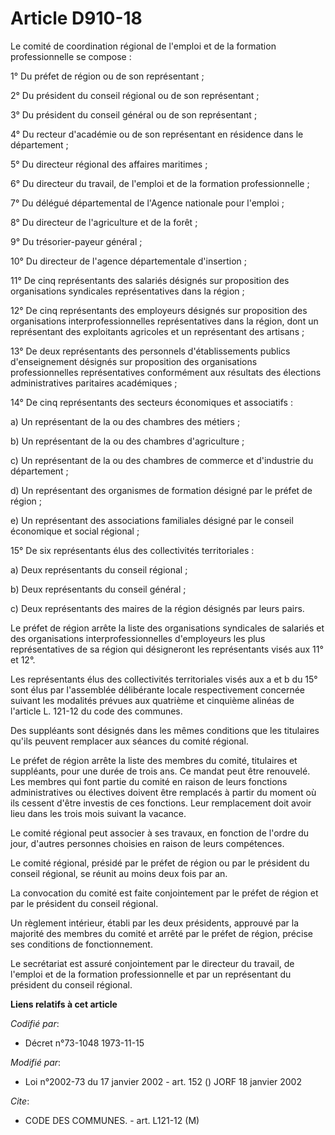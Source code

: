 # Article D910-18

Le comité de coordination régional de l'emploi et de la formation professionnelle se compose :

1° Du préfet de région ou de son représentant ;

2° Du président du conseil régional ou de son représentant ;

3° Du président du conseil général ou de son représentant ;

4° Du recteur d'académie ou de son représentant en résidence dans le département ;

5° Du directeur régional des affaires maritimes ;

6° Du directeur du travail, de l'emploi et de la formation professionnelle ;

7° Du délégué départemental de l'Agence nationale pour l'emploi ;

8° Du directeur de l'agriculture et de la forêt ;

9° Du trésorier-payeur général ;

10° Du directeur de l'agence départementale d'insertion ;

11° De cinq représentants des salariés désignés sur proposition des organisations syndicales représentatives dans la région ;

12° De cinq représentants des employeurs désignés sur proposition des organisations interprofessionnelles représentatives
dans la région, dont un représentant des exploitants agricoles et un représentant des artisans ;

13° De deux représentants des personnels d'établissements publics d'enseignement désignés sur proposition des organisations
professionnelles représentatives conformément aux résultats des élections administratives paritaires académiques ;

14° De cinq représentants des secteurs économiques et associatifs :

a) Un représentant de la ou des chambres des métiers ;

b) Un représentant de la ou des chambres d'agriculture ;

c) Un représentant de la ou des chambres de commerce et d'industrie du département ;

d) Un représentant des organismes de formation désigné par le préfet de région ;

e) Un représentant des associations familiales désigné par le conseil économique et social régional ;

15° De six représentants élus des collectivités territoriales :

a) Deux représentants du conseil régional ;

b) Deux représentants du conseil général ;

c) Deux représentants des maires de la région désignés par leurs pairs.

Le préfet de région arrête la liste des organisations syndicales de salariés et des organisations interprofessionnelles
d'employeurs les plus représentatives de sa région qui désigneront les représentants visés aux 11° et 12°.

Les représentants élus des collectivités territoriales visés aux a et b du 15° sont élus par l'assemblée délibérante locale
respectivement concernée suivant les modalités prévues aux quatrième et cinquième alinéas de l'article L. 121-12 du code des
communes.

Des suppléants sont désignés dans les mêmes conditions que les titulaires qu'ils peuvent remplacer aux séances du comité
régional.

Le préfet de région arrête la liste des membres du comité, titulaires et suppléants, pour une durée de trois ans. Ce mandat
peut être renouvelé. Les membres qui font partie du comité en raison de leurs fonctions administratives ou électives doivent
être remplacés à partir du moment où ils cessent d'être investis de ces fonctions. Leur remplacement doit avoir lieu dans les
trois mois suivant la vacance.

Le comité régional peut associer à ses travaux, en fonction de l'ordre du jour, d'autres personnes choisies en raison de
leurs compétences.

Le comité régional, présidé par le préfet de région ou par le président du conseil régional, se réunit au moins deux fois par
an.

La convocation du comité est faite conjointement par le préfet de région et par le président du conseil régional.

Un règlement intérieur, établi par les deux présidents, approuvé par la majorité des membres du comité et arrêté par le
préfet de région, précise ses conditions de fonctionnement.

Le secrétariat est assuré conjointement par le directeur du travail, de l'emploi et de la formation professionnelle et par un
représentant du président du conseil régional.

**Liens relatifs à cet article**

_Codifié par_:

  - Décret n°73-1048 1973-11-15

_Modifié par_:

  - Loi n°2002-73 du 17 janvier 2002 - art. 152 () JORF 18 janvier 2002

_Cite_:

  - CODE DES COMMUNES. - art. L121-12 (M)
